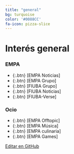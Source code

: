 ```yaml
---
title: "general"
bg: turquoise
color: '#0088CC'
fa-icon: pizza-slice
---
```

# Interés general

<!---
No poner los links de t.joinchat directamente,
usar https://www.protectyourlinks.com/ para obtener
un link corto protegido por captcha
-->

### EMPA

*  {:.btn} <i class="fas fa-newspaper"></i> [EMPA Noticias]
*  {:.btn} <i class="fas fa-users"></i> [EMPA Grupo]
*  {:.btn} <i class="fas fa-users"></i> [FIUBA Grupo]
*  {:.btn} <i class="fas fa-newspaper"></i> [FIUBA Noticias]
*  {:.btn} <i class="fas fa-globe-americas"></i> [FIUBA-Verse]


### Ocio
* {:.btn}  <i class="fas fa-icons"></i> [EMPA Offtopic]
* {:.btn}  <i class="fas fa-headphones-alt"></i> [EMPA Música]
* {:.btn}  <i class="fas fa-hamburger"></i> [EMPA culinaria]
* {:.btn}  <i class="fas fa-gamepad"></i> [EMPA Games]



<span class="editongithub">
	<a href="{{site.github.repository_url}}/blob/master/{{page.path}}">
		<i class="fas fa-pen"></i> Editar en GitHub
	</a>
</span>
